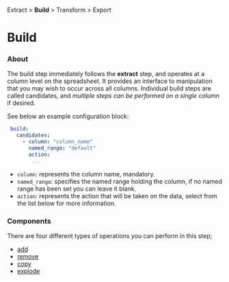 Extract > **Build** > Transform > Export 

Build
=======

### About

The build step immediately follows the **extract** step, and operates at a column level on the spreadsheet. It provides
an interface to manipulation that you may wish to occur across all columns.  Individual build steps are called
candidates, and *multiple steps can be performed on a single column* if desired.  

See below an example configuration block:

```yaml
 build:
   candidates:
     - column: "column_name"
       named_range: "default"
       action:
        ...
```

- `column`: represents the column name, mandatory.
- `named_range`: specifies the named range holding the column, if no named range has been set you can leave it blank.
- `action`: represents the action that will be taken on the data, select from the list below for more information.

### Components

There are four different types of operations you can perform in this step; 
- [add](add.md)
- [remove](remove.md)
- [copy](copy.md)
- [explode](explode.md)